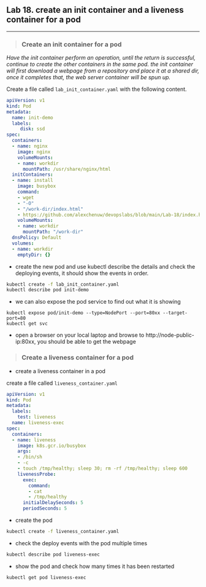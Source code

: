 ## Lab 18. create an init container and a liveness container for a pod
___

> ### Create an init container for a pod

_Have the init container perform an operation, until the return is successful, continue to create the other containers in the same pod.
the init container will first download a webpage from a repository and place it at a shared dir, once it completes that, the web server container will be spun up._

Create a file called `lab_init_container.yaml` with the following content.

```yaml
apiVersion: v1
kind: Pod
metadata:
  name: init-demo
  labels:
     disk: ssd
spec:
  containers:
  - name: nginx
    image: nginx
    volumeMounts:
    - name: workdir
      mountPath: /usr/share/nginx/html
  initContainers:
  - name: install
    image: busybox
    command:
    - wget
    - "-O"
    - "/work-dir/index.html"
    - https://github.com/alexchenuw/devopslabs/blob/main/Lab-18/index.html
    volumeMounts:
    - name: workdir
      mountPath: "/work-dir"
  dnsPolicy: Default
  volumes:
  - name: workdir
    emptyDir: {}
``` 

* create the new pod and use kubectl describe the details and check the deploying events, it should show the events in order.

```bash
kubectl create -f lab_init_container.yaml
kubectl describe pod init-demo
```

* we can also expose the pod service to find out what it is showing

```
kubectl expose pod/init-demo --type=NodePort --port=80xx --target-port=80
kubectl get svc
```
* open a browser on your local laptop and browse to http://node-public-ip:80xx, you should be able to get the webpage


> ### Create a liveness container for a pod

* create a liveness container in a pod 

create a file called `liveness_container.yaml`

```yaml
apiVersion: v1
kind: Pod
metadata:
  labels:
    test: liveness
  name: liveness-exec
spec:
  containers:
  - name: liveness
    image: k8s.gcr.io/busybox
    args:
    - /bin/sh
    - -c
    - touch /tmp/healthy; sleep 30; rm -rf /tmp/healthy; sleep 600
    livenessProbe:
      exec:
        command:
        - cat
        - /tmp/healthy
      initialDelaySeconds: 5
      periodSeconds: 5
```

* create the pod

```bash
kubectl create -f liveness_container.yaml
```
* check the deploy events with the pod multiple times

```bash
kubectl describe pod liveness-exec
```

* show the pod and check how many times it has been restarted

```bash
kubectl get pod liveness-exec
```


